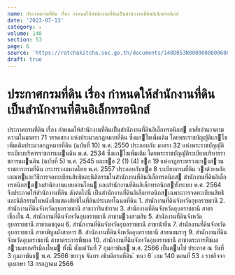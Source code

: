 ```yaml
---
name: ประกาศกรมที่ดิน เรื่อง กำหนดให้สำนักงานที่ดินเป็นสำนักงานที่ดินอิเล็กทรอนิกส์
date: '2023-07-13'
category: ง
volume: 140
section: 53
page: 6
source: 'https://ratchakitcha.soc.go.th/documents/140D053N0000000000600.pdf'
draft: true
---
```


# ประกาศกรมที่ดิน เรื่อง กำหนดให้สำนักงานที่ดินเป็นสำนักงานที่ดินอิเล็กทรอนิกส์

ประกาศกรมที่ดิน เรื่อง กําหนดให้สํานักงานที่ดินเป็นสํานักงานที่ดินอิเล็กทรอนิกส อาศัยอํานาจตามความในมาตรา 71 วรรคสอง แห่งประมวลกฎหมายที่ดิน ซึ่งแกไขเพิ่มเติม โดยพระราชบัญญัติแกไขเพิ่มเติมประมวลกฎหมายที่ดิน (ฉบับที่ 10) พ.ศ. 2550 ประกอบกับ มาตรา 32 แห่งพระราชบัญญัติระเบียบบริหารราชการแผนดิน พ.ศ. 2534 ซึ่งแกไขเพิ่มเติม โดยพระราชบัญญัติระเบียบบริหารราชการแผนดิน (ฉบับที่ 5) พ.ศ. 2545 และขอ 2 (1) (4) ขอ 19 แห่งกฎกระทรวงแบงสวนราชการกรมที่ดิน กระทรวงมหาดไทย พ.ศ. 2557 ประกอบกับขอ 8 ระเบียบกรมที่ดิน วาด้วยหลักเกณฑและวิธีการจดทะเบียนสิทธิและนิติกรรมในสํานักงานที่ดินอิเล็กทรอนิกส สํานักงานที่ดินอิเล็กทรอนิกสตางสํานักงานแบบออนไลน และสํานักงานที่ดินอิเล็กทรอนิกสทั้งระบบ พ.ศ. 2564 จึงประกาศให้สํานักงานที่ดิน ดังต่อไปนี้ เป็นสํานักงานที่ดินอิเล็กทรอนิกสเฉพาะการจดทะเบียนสิทธิ และนิติกรรมในหนังสือแสดงสิทธิในที่ดินประเภทโฉนดที่ดิน 1. สํานักงานที่ดินจังหวัดอุบลราชธานี 2. สํานักงานที่ดินจังหวัดอุบลราชธานี สาขาวารินชําราบ 3. สํานักงานที่ดินจังหวัดอุบลราชธานี สาขาเขื่องใน 4. สํานักงานที่ดินจังหวัดอุบลราชธานี สาขามวงสามสิบ 5. สํานักงานที่ดินจังหวัดอุบลราชธานี สาขาเดชอุดม 6. สํานักงานที่ดินจังหวัดอุบลราชธานี สาขาน้ํายืน 7. สํานักงานที่ดินจังหวัดอุบลราชธานี สาขาพิบูลมังสาหาร 8. สํานักงานที่ดินจังหวัดอุบลราชธานี สาขาเขมราฐ 9. สํานักงานที่ดินจังหวัดอุบลราชธานี สาขาตระการพืชผล 10. สํานักงานที่ดินจังหวัดอุบลราชธานี สาขาตระการพืชผล สวนแยกศรีเมืองใหม ทั้งนี้ ตั้งแต่วันที่ 7 กุมภาพันธ พ.ศ. 2566 เป็นตนไป ประกาศ ณ วันที่ 3 กุมภาพันธ พ.ศ. 2566 ชยาวุธ จันทร อธิบดีกรมที่ดิน ้ หนา 6 ่ เลม 140 ตอนที่ 53 ง ราชกิจจานุเบกษา 13 กรกฎาคม 2566
